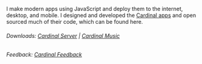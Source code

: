 I make modern apps using JavaScript and deploy them to the internet, desktop, and mobile. I designed and developed the [Cardinal apps](http://cardinalapps.xyz) and open sourced much of their code, which can be found here.

###### Downloads: [Cardinal Server](https://github.com/somebeaver/Cardinal-Server) | [Cardinal Music](https://github.com/somebeaver/Cardinal-Music)

###### Feedback: [Cardinal Feedback](https://github.com/somebeaver/Cardinal-Feedback)
